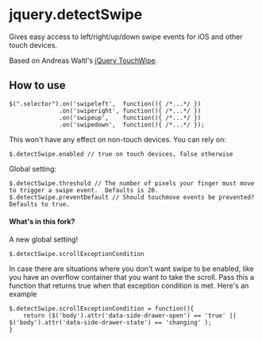 jquery.detectSwipe
==================

Gives easy access to left/right/up/down swipe events for iOS and other touch devices.

Based on Andreas Waltl's [jQuery TouchWipe](http://www.netcu.de/jquery-touchwipe-iphone-ipad-library).

How to use
----------

    $(".selector").on('swipeleft',  function(){ /*...*/ })
                  .on('swiperight', function(){ /*...*/ })
                  .on('swipeup',    function(){ /*...*/ })
                  .on('swipedown',  function(){ /*...*/ });

This won't have any effect on non-touch devices. You can rely on:

    $.detectSwipe.enabled // true on touch devices, false otherwise

Global setting:

    $.detectSwipe.threshold // The number of pixels your finger must move to trigger a swipe event.  Defaults is 20.
    $.detectSwipe.preventDefault // Should touchmove events be prevented?  Defaults to true.

#### What's in this fork?

A new global setting!

````
$.detectSwipe.scrollExceptionCondition
````
    
In case there are situations where you don't want swipe to be enabled, like you have an overflow container that you want to take the scroll. Pass this a function that returns true when that exception condition is met. Here's an example
````
$.detectSwipe.scrollExceptionCondition = function(){
	return ($('body').attr('data-side-drawer-open') == 'true' || $('body').attr('data-side-drawer-state') == 'changing' );
}
````
